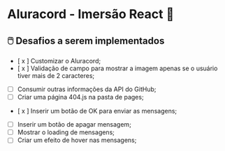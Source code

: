 # Aluracord - Imersão React  🚀



## 🖱️ Desafios a serem implementados

- [ x ] Customizar o Aluracord;
- [ x ] Validação de campo para mostrar a imagem apenas se o usuário tiver mais de 2 caracteres;
- [ ] Consumir outras informações da API do GitHub;
- [ ] Criar uma página 404.js na pasta de pages;
- [ x ] Inserir um botão de OK para enviar as mensagens;
- [ ] Inserir um botão de apagar mensagem;
- [ ] Mostrar o loading de mensagens;
- [ ] Criar um efeito de hover nas mensagens;